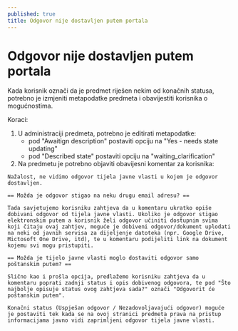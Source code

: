```yaml
---
published: true
title: Odgovor nije dostavljen putem portala
---
```


# Odgovor nije dostavljen putem portala

Kada korisnik označi da je predmet riješen nekim od konačnih statusa, potrebno je izmjeniti metapodatke predmeta i obavijestiti korisnika o mogućnostima.

Koraci:
1. U administraciji predmeta, potrebno je editirati metapodatke:
   * pod "Awaitign description" postaviti opciju na "Yes - needs state updating"
   * pod "Described state" postaviti opciju na "waiting_clarification"
2. Na predmetu je potrebno objaviti obavijesni komentar za korisnika:

```
Nažalost, ne vidimo odgovor tijela javne vlasti u kojem je odgovor dostavljen.

== Možda je odgovor stigao na neku drugu email adresu? ==

Tada savjetujemo korisniku zahtjeva da u komentaru ukratko opiše dobivani odgovor od tijela javne vlasti. Ukoliko je odgovor stigao elektronskim putem a korisnik želi odgovor učiniti dostupnim svima koji čitaju ovaj zahtjev, moguće je dobiveni odgovor/dokument uplodati na neki od javnih servisa za dijeljenje datoteka (npr. Google Drive, Mictosoft One Drive, itd), te u komentaru podijeliti link na dokument kojemu svi mogu pristupiti.

== Možda je tijelo javne vlasti moglo dostaviti odgovor samo poštanskim putem? ==

Slično kao i prošla opcija, predlažemo korisniku zahtjeva da u komentaru poprati zadnji status i opis dobivenog odgovora, te pod "Što najbolje opisuje status ovog zahtjeva sada?" označi "Odgovorit će poštanskim putem".

Konačni status (Uspješan odgovor / Nezadovoljavajući odgovor) moguće je postaviti tek kada se na ovoj stranici predmeta prava na pristup informacijama javno vidi zaprimljeni odgovor tijela javne vlasti.
```
